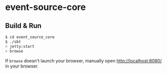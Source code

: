 # event-source-core #

## Build & Run ##

```sh
$ cd event_source_core
$ ./sbt
> jetty:start
> browse
```

If `browse` doesn't launch your browser, manually open [http://localhost:8080/](http://localhost:8080/) in your browser.
